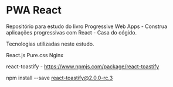 # PWA React
Repositório para estudo do livro
Progressive Web Apps - Construa aplicações progressivas com React - Casa do cógido.

Tecnologias utilizadas neste estudo.

React.js
Pure.css
Nginx

react-toastify - https://www.npmjs.com/package/react-toastify

npm install --save react-toastify@2.0.0-rc.3